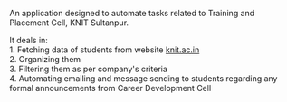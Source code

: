 An application designed to automate tasks related to Training and Placement Cell, KNIT Sultanpur. 

It deals in:</br>
      1. Fetching data of students from website <a href = "knit.ac.in">knit.ac.in </a></br>
      2. Organizing them </br>
      3. Filtering them as per company's criteria </br>
      4. Automating emailing and message sending to students regarding any formal announcements from Career Development Cell  </br>      
